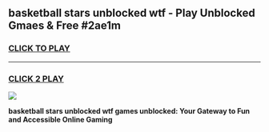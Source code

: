 
## basketball stars unblocked wtf - Play Unblocked Gmaes & Free #2ae1m
<h3>
<a href="https://news.freeplayer.one?title=basketball_stars_unblocked_wtf&ref=03M">CLICK TO PLAY</a></h3>
<hr>

<h3>
<a href="https://news.freeplayer.one?title=basketball_stars_unblocked_wtf&ref=03M">CLICK 2 PLAY</a>
  
</h3>

<a href="https://news.freeplayer.one?title=basketball_stars_unblocked_wtf&ref=03M"><img src="https://clearcache.store/games.png"></a>


**basketball stars unblocked wtf games unblocked: Your Gateway to Fun and Accessible Online Gaming**
